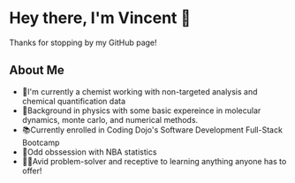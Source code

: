 <!--
- 👋 Hi, I’m @vhknip
- 👀 I’m interested in ...
- 🌱 I’m currently learning ...
- 💞️ I’m looking to collaborate on ...
- 📫 How to reach me ...
-->

<!---
vhknip/vhknip is a ✨ special ✨ repository because its `README.md` (this file) appears on your GitHub profile.
You can click the Preview link to take a look at your changes.
--->

# Hey there, I'm Vincent 👋
Thanks for stopping by my GitHub page!

## About Me
- :test_tube:I'm currently a chemist working with non-targeted analysis and chemical quantification data
- :triangular_ruler:Background in physics with some basic expereince in molecular dynamics, monte carlo, and numerical methods.
- :books:Currently enrolled in Coding Dojo's Software Development Full-Stack Bootcamp
- :basketball:Odd obssession with NBA statistics
- 👨‍🏫Avid problem-solver and receptive to learning anything anyone has to offer!

